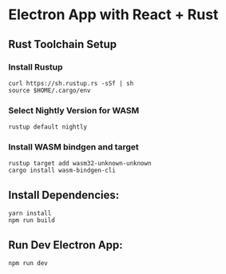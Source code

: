 # Electron App with React + Rust

## Rust Toolchain Setup
### Install Rustup
```
curl https://sh.rustup.rs -sSf | sh
source $HOME/.cargo/env
```
### Select Nightly Version for WASM
```
rustup default nightly
```
### Install WASM bindgen and target
```
rustup target add wasm32-unknown-unknown
cargo install wasm-bindgen-cli
```

## Install Dependencies:
```
yarn install
npm run build
```

## Run Dev Electron App:
```
npm run dev
```
